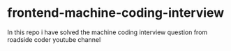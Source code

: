 # frontend-machine-coding-interview
In this repo i have solved the machine coding interview question from roadside coder youtube channel 
